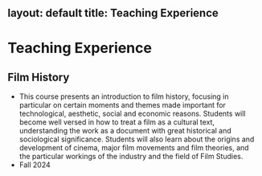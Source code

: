 layout: default
title: Teaching Experience
---

# Teaching Experience

## Film History 
- This course presents an introduction to film history, focusing in particular on certain moments and themes made important for technological, aesthetic, social and economic reasons. Students will become well versed in how to treat a film as a cultural text, understanding the work as a document with great historical and sociological significance. Students will also learn about the origins and development of cinema, major film movements and film theories, and the particular workings of the industry and the field of Film Studies.
- Fall 2024


